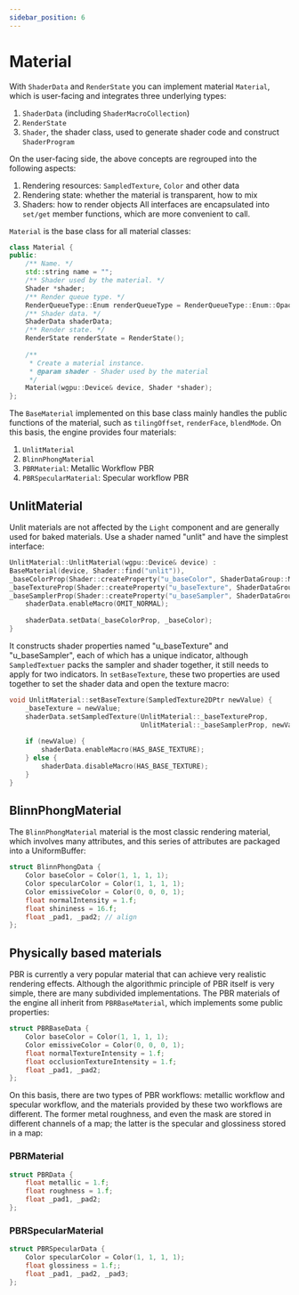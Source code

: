 ```yaml
---
sidebar_position: 6
---
```


# Material

With `ShaderData` and `RenderState` you can implement material `Material`, which is user-facing and integrates three
underlying types:

1. `ShaderData` (including `ShaderMacroCollection`)
2. `RenderState`
3. `Shader`, the shader class, used to generate shader code and construct `ShaderProgram`

On the user-facing side, the above concepts are regrouped into the following aspects:

1. Rendering resources: `SampledTexture`, `Color` and other data
2. Rendering state: whether the material is transparent, how to mix
3. Shaders: how to render objects All interfaces are encapsulated into `set/get` member functions, which are more
   convenient to call.

`Material` is the base class for all material classes:

```cpp
class Material {
public:
    /** Name. */
    std::string name = "";
    /** Shader used by the material. */
    Shader *shader;
    /** Render queue type. */
    RenderQueueType::Enum renderQueueType = RenderQueueType::Enum::Opaque;
    /** Shader data. */
    ShaderData shaderData;
    /** Render state. */
    RenderState renderState = RenderState();
    
    /**
     * Create a material instance.
     * @param shader - Shader used by the material
     */
    Material(wgpu::Device& device, Shader *shader);
};
```

The `BaseMaterial` implemented on this base class mainly handles the public functions of the material, such
as `tilingOffset`, `renderFace`, `blendMode`. On this basis, the engine provides four materials:

1. `UnlitMaterial`
2. `BlinnPhongMaterial`
3. `PBRMaterial`: Metallic Workflow PBR
4. `PBRSpecularMaterial`: Specular workflow PBR

## UnlitMaterial

Unlit materials are not affected by the `Light` component and are generally used for baked materials. Use a shader
named "unlit" and have the simplest interface:

````cpp
UnlitMaterial::UnlitMaterial(wgpu::Device& device) :
BaseMaterial(device, Shader::find("unlit")),
_baseColorProp(Shader::createProperty("u_baseColor", ShaderDataGroup::Material)),
_baseTextureProp(Shader::createProperty("u_baseTexture", ShaderDataGroup::Material)),
_baseSamplerProp(Shader::createProperty("u_baseSampler", ShaderDataGroup::Material)) {
    shaderData.enableMacro(OMIT_NORMAL);
    
    shaderData.setData(_baseColorProp, _baseColor);
}
````

It constructs shader properties named "u_baseTexture" and "u_baseSampler", each of which has a unique indicator,
although `SampledTextuer` packs the sampler and shader together, it still needs to apply for two indicators.
In `setBaseTexture`, these two properties are used together to set the shader data and open the texture macro:

```cpp
void UnlitMaterial::setBaseTexture(SampledTexture2DPtr newValue) {
    _baseTexture = newValue;
    shaderData.setSampledTexture(UnlitMaterial::_baseTextureProp,
                                 UnlitMaterial::_baseSamplerProp, newValue);
    
    if (newValue) {
        shaderData.enableMacro(HAS_BASE_TEXTURE);
    } else {
        shaderData.disableMacro(HAS_BASE_TEXTURE);
    }
}
```

## BlinnPhongMaterial

The `BlinnPhongMaterial` material is the most classic rendering material, which involves many attributes, and this
series of attributes are packaged into a UniformBuffer:

````cpp
struct BlinnPhongData {
    Color baseColor = Color(1, 1, 1, 1);
    Color specularColor = Color(1, 1, 1, 1);
    Color emissiveColor = Color(0, 0, 0, 1);
    float normalIntensity = 1.f;
    float shininess = 16.f;
    float _pad1, _pad2; // align
};
````

## Physically based materials

PBR is currently a very popular material that can achieve very realistic rendering effects. Although the algorithmic
principle of PBR itself is very simple, there are many subdivided implementations. The PBR materials of the engine all
inherit from `PBRBaseMaterial`, which implements some public properties:

````cpp
struct PBRBaseData {
    Color baseColor = Color(1, 1, 1, 1);
    Color emissiveColor = Color(0, 0, 0, 1);
    float normalTextureIntensity = 1.f;
    float occlusionTextureIntensity = 1.f;
    float _pad1, _pad2;
};
````

On this basis, there are two types of PBR workflows: metallic workflow and specular workflow, and the materials
provided by these two workflows are different. The former metal roughness, and even the mask are stored in different
channels of a map; the latter is the specular and glossiness stored in a map:

### PBRMaterial

```cpp
struct PBRData {
    float metallic = 1.f;
    float roughness = 1.f;
    float _pad1, _pad2;
};
```

### PBRSpecularMaterial

```cpp
struct PBRSpecularData {
    Color specularColor = Color(1, 1, 1, 1);
    float glossiness = 1.f;;
    float _pad1, _pad2, _pad3;
};
```
